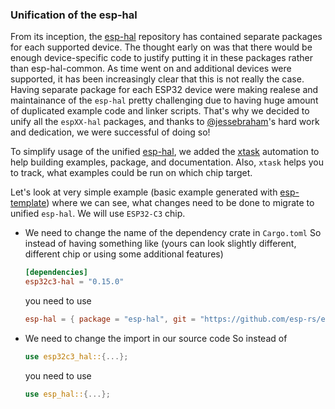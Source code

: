 ### Unification of the esp-hal 

From its inception, the [esp-hal](https://github.com/esp-rs/esp-hal) repository has contained separate packages for each supported device. The thought early on was that there would be enough device-specific code to justify putting it in these packages rather than esp-hal-common. As time went on and additional devices were supported, it has been increasingly clear that this is not really the case. Having separate package for each ESP32 device were making realese and maintainance of the `esp-hal` pretty challenging due to having huge amount of duplicated example code and linker scripts. That's why we decided to unify all the `espXX-hal` packages, and thanks to [@jessebraham](https://github.com/jessebraham)'s hard work and dedication, we were successful of doing so! 

To simplify usage of the unified [esp-hal], we added the [xtask] automation to help building examples, package, and documentation. Also, `xtask` helps you to track, what examples could be run on which chip target. 

Let's look at very simple example (basic example generated with [esp-template](https://github.com/esp-rs/esp-template)) where we can see, what changes need to be done to migrate to unified `esp-hal`. We will use `ESP32-C3` chip.

- We need to change the name of the dependency crate in `Cargo.toml`
    So instead of having something like (yours can look slightly different, different chip or using some additional features)
    ```toml
    [dependencies]
    esp32c3-hal = "0.15.0"
    ```

    you need to use

    ```toml
    esp-hal = { package = "esp-hal", git = "https://github.com/esp-rs/esp-hal", features = ["esp32c3"] }
    ```

- We need to change the import in our source code
    So instead of

    ```rust
    use esp32c3_hal::{...};
    ```

    you need to use

    ```rust
    use esp_hal::{...};
    ```

<!-- After unification, [esp-hal] now contains the [esp-hal], [esp-hal-procmacros], [esp-hal-smartled] packages -->

[esp-hal]: https://github.com/esp-rs/esp-hal/tree/main/esp-hal
[esp-hal-procmacros]: https://github.com/esp-rs/esp-hal/tree/main/esp-hal-procmacros
[esp-hal-smartled]: https://github.com/esp-rs/esp-hal/tree/main/esp-hal-smartled
[esp-lp-hal]: https://github.com/esp-rs/esp-hal/tree/main/esp-lp-hal
[esp-riscv-rt]: https://github.com/esp-rs/esp-hal/tree/main/esp-riscv-rt
[examples]: https://github.com/esp-rs/esp-hal/tree/main/examples
[xtask]: https://github.com/esp-rs/esp-hal/tree/main/xtask